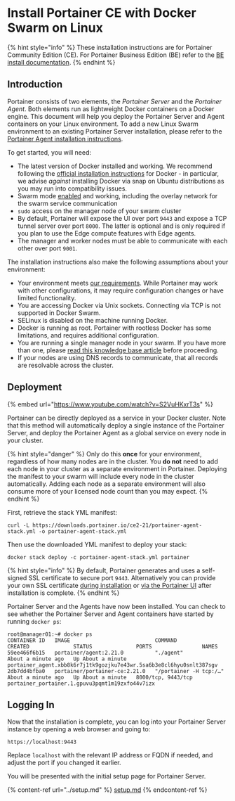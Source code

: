 # Install Portainer CE with Docker Swarm on Linux

{% hint style="info" %}
These installation instructions are for Portainer Community Edition (CE). For Portainer Business Edition (BE) refer to the [BE install documentation](../../../install/server/swarm/linux.md).
{% endhint %}

## Introduction <a href="#introduction" id="introduction"></a>

Portainer consists of two elements, the _Portainer Server_ and the _Portainer Agent_. Both elements run as lightweight Docker containers on a Docker engine. This document will help you deploy the Portainer Server and Agent containers on your Linux environment. To add a new Linux Swarm environment to an existing Portainer Server installation, please refer to the [Portainer Agent installation instructions](../../../../administering-portainer/environments/add/swarm/agent.md).

To get started, you will need:

* The latest version of Docker installed and working. We recommend following the [official installation instructions](https://docs.docker.com/engine/install/) for Docker - in particular, we advise _against_ installing Docker via snap on Ubuntu distributions as you may run into compatibility issues.
* Swarm mode [enabled](https://docs.docker.com/engine/swarm/swarm-mode/) and working, including the overlay network for the swarm service communication
* `sudo` access on the manager node of your swarm cluster
* By default, Portainer will expose the UI over port `9443` and expose a TCP tunnel server over port `8000`. The latter is optional and is only required if you plan to use the Edge compute features with Edge agents.
* The manager and worker nodes must be able to communicate with each other over port `9001`.

The installation instructions also make the following assumptions about your environment:

* Your environment meets [our requirements](../../../requirements-and-prerequisites.md). While Portainer may work with other configurations, it may require configuration changes or have limited functionality.
* You are accessing Docker via Unix sockets. Connecting via TCP is not supported in Docker Swarm.
* SELinux is disabled on the machine running Docker.
* Docker is running as root. Portainer with rootless Docker has some limitations, and requires additional configuration.
* You are running a single manager node in your swarm. If you have more than one, please [read this knowledge base article](https://portal.portainer.io/knowledge/how-can-i-ensure-portainers-configuration-is-retained) before proceeding.
* If your nodes are using DNS records to communicate, that all records are resolvable across the cluster.

## Deployment <a href="#deployment" id="deployment"></a>

{% embed url="https://www.youtube.com/watch?v=S2VuHKxrT3s" %}

Portainer can be directly deployed as a service in your Docker cluster. Note that this method will automatically deploy a single instance of the Portainer Server, and deploy the Portainer Agent as a global service on every node in your cluster.

{% hint style="danger" %}
Only do this **once** for your environment, regardless of how many nodes are in the cluster. You **do not** need to add each node in your cluster as a separate environment in Portainer. Deploying the manifest to your swarm will include every node in the cluster automatically. Adding each node as a separate environment will also consume more of your licensed node count than you may expect.
{% endhint %}

First, retrieve the stack YML manifest:

```
curl -L https://downloads.portainer.io/ce2-21/portainer-agent-stack.yml -o portainer-agent-stack.yml
```

Then use the downloaded YML manifest to deploy your stack:

```
docker stack deploy -c portainer-agent-stack.yml portainer
```

{% hint style="info" %}
By default, Portainer generates and uses a self-signed SSL certificate to secure port `9443`. Alternatively you can provide your own SSL certificate [during installation](../../../../advanced-topics/ssl.md#using-your-own-ssl-certificate-on-docker-swarm) or [via the Portainer UI](../../../../administering-portainer/settings/#ssl-certificate) after installation is complete.
{% endhint %}

Portainer Server and the Agents have now been installed. You can check to see whether the Portainer Server and Agent containers have started by running `docker ps`:

```
root@manager01:~# docker ps
CONTAINER ID   IMAGE                           COMMAND                  CREATED              STATUS              PORTS                NAMES
59ee466f6b15   portainer/agent:2.21.0          "./agent"                About a minute ago   Up About a minute                        portainer_agent.xbb8k6r7j1tk9gozjku7e43wr.5sa6b3e8cl6hyu0snlt387sgv
2db7dd4bfba0   portainer/portainer-ce:2.21.0   "/portainer -H tcp:/…"   About a minute ago   Up About a minute   8000/tcp, 9443/tcp   portainer_portainer.1.gpuvu3pqmt1m19zxfo44v7izx
```

## Logging In <a href="#logging-in" id="logging-in"></a>

Now that the installation is complete, you can log into your Portainer Server instance by opening a web browser and going to:

```
https://localhost:9443
```

Replace `localhost` with the relevant IP address or FQDN if needed, and adjust the port if you changed it earlier.

You will be presented with the initial setup page for Portainer Server.

{% content-ref url="../setup.md" %}
[setup.md](../setup.md)
{% endcontent-ref %}
